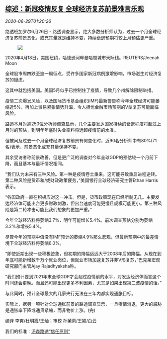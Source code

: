 <!--1593397395000-->
[综述：新冠疫情反复 全球经济复苏前景难言乐观](https://cn.reuters.com/article/global-economy-covid-outlook-0626-idCNKBS24003J)
------

<div><i>2020-06-29T01:20:26</i></div><div class="StandardArticleBody_body"><p>路透班加罗尔6月26日 - 路透调查显示，绝大多数分析师认为，过去一个月全球经济复苏前景恶化，或充其量就是维持不变，持续衰退预期将较上月预估更严重。 </p><div class="PrimaryAsset_container"><div class="Image_container" tabindex="-1"><figure class="Image_zoom" style="padding-bottom:"><div class="LazyImage_container LazyImage_dark" style="background-image:none"><img src="//s2.reutersmedia.net/resources/r/?m=02&amp;d=20200629&amp;t=2&amp;i=1523925248&amp;r=LYNXMPEG5S023&amp;w=600" aria-label="2020年4月18日，美国纽约，哈德逊河畔曼哈顿城市天际线。REUTERS/Jeenah Moon"/><div class="LazyImage_image LazyImage_fallback" style="background-image:url(//s2.reutersmedia.net/resources/r/?m=02&amp;d=20200629&amp;t=2&amp;i=1523925248&amp;r=LYNXMPEG5S023&amp;w=600);background-position:center center;background-color:inherit"></div></div><div class="Image_expand-button" aria-label="Expand Image Slideshow" role="button" tabindex="0"></div></figure><figcaption><div class="Image_caption"><span>2020年4月18日，美国纽约，哈德逊河畔曼哈顿城市天际线。REUTERS/Jeenah Moon</span></div></figcaption></div></div><p>全球股市周四跌至逾一周低点，受许多国家新冠病例激增影响，市场滋生对经济复苏的疑虑。 </p><p>这其中就包括美国。美国5月似乎已控制住了疫情，导致几个州解除限制举措。 </p><p>疫情二次爆发风险，以及国际货币基金组织(IMF)最新警告称今年全球经济可能萎缩近5%，再加上贸易紧张情势升温，令人担忧金融市场预期的V型复苏可能面临风险。 </p><p>路透本月对逾250位分析师调查显示，几个主要发达国家持续的衰退程度将超过上月时的预估，到明年年底时失业率料将远超疫情前的水准。 </p><p>但被问及过去一个月全球经济复苏前景有何变化时，近90名分析师中有80%(71名)表示，前景恶化或充其量保持不变。 </p><p>其余受访者称前景改善，但是更广泛的调查对今年全球GDP的预估较一个月前下降，而且基本与最坏情况相同。 </p><p>“我们认为未来有三种风险。第一种是疫情卷土重来。这可能导致重启进程逆转。第二种风险是货币和/或财政政策疲劳，”美国银行全球经济研究主管Ethan Harris表示。 </p><p>“各国政府一直在积极应对这一冲击。但是，货币政策现在已经所剩无几。主要发达经济体可能出台更多财政刺激，但出台速度可能更慢且规模可能更小。第三种风险是第二轮冲击可能比我们想象的更加严重。” </p><p>今年全球经济料将萎缩3.7%，明年可能增长5.4%。前次调查预估分别为萎缩3.2%和增长5.4%。 </p><p>尽管今年的预期中值没有IMF预计的萎缩4.9%那么悲观，但最新预期中的最差情境下全球经济料将萎缩6.0%。 </p><p>“即使近期出现一些积极迹象，但初期的降幅远远大于2008年后的降幅。从现在到年底可能新增数千万个就业岗位，但就业市场加速复苏并非V形复苏，”巴克莱宏观研究部门主管Ajay Rajadhyaksha称。 </p><p>“我们预计要到2021年末全球GDP才会超过疫情前的水平，对发达经济体而言这个时间还会更晚。而且还可能出现更多不利因素，尤其是如果出现第二波疫情的话。” </p><p>与此同时，预计全球最大的几家央行无法在三年内都实现通胀目标。 </p><p>实际上，据另一项针对全球通胀前景的路透调查显示，一旦疫情消退，更大的威胁是通胀率下降或通货紧缩，而非物价上涨。(完) </p><div class="Attribution_container"><div class="Attribution_attribution"><p class="Attribution_content">编译 李爽/杜明霞/王灿；审校 孙茉莉/王颖/白云 </p></div></div><div class="StandardArticleBody_trustBadgeContainer"><span class="StandardArticleBody_trustBadgeTitle">我们的标准：</span><span class="trustBadgeUrl"><a href="https://www.thomsonreuters.cn/content/dam/openweb/documents/pdf/china/brochures/about-us-1.pdf">汤森路透“信任原则”</a></span></div></div>
